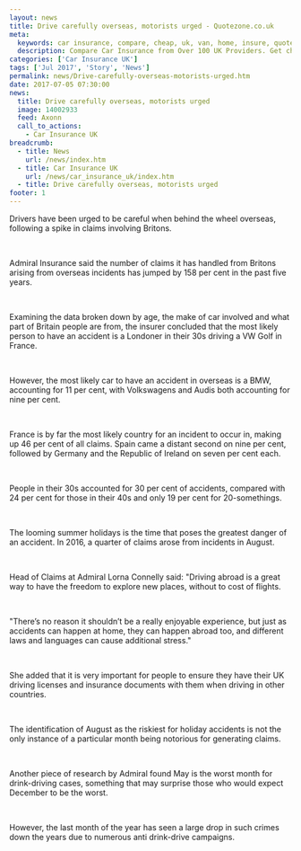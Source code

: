 ```yaml
---
layout: news
title: Drive carefully overseas, motorists urged - Quotezone.co.uk
meta:
  keywords: car insurance, compare, cheap, uk, van, home, insure, quotes, online, comparison, bike, loans, life
  description: Compare Car Insurance from Over 100 UK Providers. Get cheap quotes online now using our fast, free, secure comparison site
categories: ['Car Insurance UK']
tags: ['Jul 2017', 'Story', 'News']
permalink: news/Drive-carefully-overseas-motorists-urged.htm
date: 2017-07-05 07:30:00
news:
  title: Drive carefully overseas, motorists urged
  image: 14002933
  feed: Axonn
  call_to_actions:
    - Car Insurance UK
breadcrumb:
  - title: News
    url: /news/index.htm
  - title: Car Insurance UK
    url: /news/car_insurance_uk/index.htm
  - title: Drive carefully overseas, motorists urged
footer: 1
---
```


Drivers have been urged to be careful when behind the wheel overseas, following a spike in claims involving Britons.

&nbsp;

Admiral Insurance said the number of claims it has handled from Britons arising from overseas incidents has jumped by 158 per cent in the past five years.

&nbsp;

Examining the data broken down by age, the make of car involved and what part of Britain people are from, the insurer concluded that the most likely person to have an accident is a Londoner in their 30s driving a VW Golf in France.&nbsp;

&nbsp;

However, the most likely car to have an accident in overseas is a BMW, accounting for 11 per cent, with Volkswagens and Audis both accounting for nine per cent.&nbsp;

&nbsp;

France is by far the most likely country for an incident to occur in, making up 46 per cent of all claims. Spain came a distant second on nine per cent, followed by Germany and the Republic of Ireland on seven per cent each.&nbsp;

&nbsp;

People in their 30s accounted for 30 per cent of accidents, compared with 24 per cent for those in their 40s and only 19 per cent for 20-somethings.&nbsp;

&nbsp;

The looming summer holidays is the time that poses the greatest danger of an accident. In 2016, a quarter of claims arose from incidents in August.

&nbsp;

Head of Claims at Admiral Lorna Connelly said: &quot;Driving abroad is a great way to have the freedom to explore new places, without to cost of flights.

&nbsp;

&quot;There&rsquo;s no reason it shouldn&rsquo;t be a really enjoyable experience, but just as accidents can happen at home, they can happen abroad too, and different laws and languages can cause additional stress.&quot;

&nbsp;

She added that it is very important for people to ensure they have their UK driving licenses and insurance documents with them when driving in other countries.&nbsp;

&nbsp;

The identification of August as the riskiest for holiday accidents is not the only instance of a particular month being notorious for generating claims.

&nbsp;

Another piece of research by Admiral found May is the worst month for drink-driving cases, something that may surprise those who would expect December to be the worst.

&nbsp;

However, the last month of the year has seen a large drop in such crimes down the years due to numerous anti drink-drive campaigns.&nbsp;
